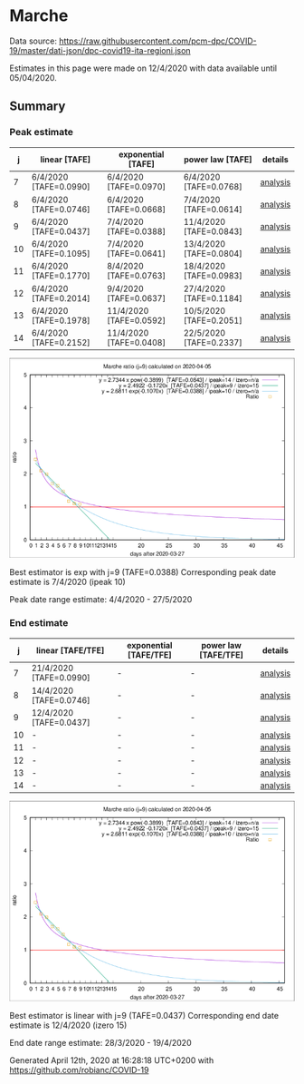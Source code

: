 # Marche


Data source: https://raw.githubusercontent.com/pcm-dpc/COVID-19/master/dati-json/dpc-covid19-ita-regioni.json

Estimates in this page were made on 12/4/2020 with data available until 05/04/2020.


## Summary 

### Peak estimate 
|j|linear [TAFE]|exponential [TAFE]|power law [TAFE]|details|
|---|----|-----------|---------|-------|
|7|6/4/2020 [TAFE=0.0990]|6/4/2020 [TAFE=0.0970]|6/4/2020 [TAFE=0.0768]|[analysis](COVID-19_marche_j7_2020-04-05.md)|
|8|6/4/2020 [TAFE=0.0746]|6/4/2020 [TAFE=0.0668]|7/4/2020 [TAFE=0.0614]|[analysis](COVID-19_marche_j8_2020-04-05.md)|
|9|6/4/2020 [TAFE=0.0437]|7/4/2020 [TAFE=0.0388]|11/4/2020 [TAFE=0.0843]|[analysis](COVID-19_marche_j9_2020-04-05.md)|
|10|6/4/2020 [TAFE=0.1095]|7/4/2020 [TAFE=0.0641]|13/4/2020 [TAFE=0.0804]|[analysis](COVID-19_marche_j10_2020-04-05.md)|
|11|6/4/2020 [TAFE=0.1770]|8/4/2020 [TAFE=0.0763]|18/4/2020 [TAFE=0.0983]|[analysis](COVID-19_marche_j11_2020-04-05.md)|
|12|6/4/2020 [TAFE=0.2014]|9/4/2020 [TAFE=0.0637]|27/4/2020 [TAFE=0.1184]|[analysis](COVID-19_marche_j12_2020-04-05.md)|
|13|6/4/2020 [TAFE=0.1978]|11/4/2020 [TAFE=0.0592]|10/5/2020 [TAFE=0.2051]|[analysis](COVID-19_marche_j13_2020-04-05.md)|
|14|6/4/2020 [TAFE=0.2152]|11/4/2020 [TAFE=0.0408]|22/5/2020 [TAFE=0.2337]|[analysis](COVID-19_marche_j14_2020-04-05.md)|

![best peak estimate](COVID-19_marche_j9_2020-04-05.png)

Best estimator is exp with j=9 (TAFE=0.0388)
Corresponding peak date estimate is 7/4/2020 (ipeak 10)


Peak date range estimate: 4/4/2020 - 27/5/2020

### End estimate 
|j|linear [TAFE/TFE]|exponential [TAFE/TFE]|power law [TAFE/TFE]|details|
|---|----|-----------|---------|-------|
|7|21/4/2020 [TAFE=0.0990]|-|-|[analysis](COVID-19_marche_j7_2020-04-05.md)|
|8|14/4/2020 [TAFE=0.0746]|-|-|[analysis](COVID-19_marche_j8_2020-04-05.md)|
|9|12/4/2020 [TAFE=0.0437]|-|-|[analysis](COVID-19_marche_j9_2020-04-05.md)|
|10|-|-|-|[analysis](COVID-19_marche_j10_2020-04-05.md)|
|11|-|-|-|[analysis](COVID-19_marche_j11_2020-04-05.md)|
|12|-|-|-|[analysis](COVID-19_marche_j12_2020-04-05.md)|
|13|-|-|-|[analysis](COVID-19_marche_j13_2020-04-05.md)|
|14|-|-|-|[analysis](COVID-19_marche_j14_2020-04-05.md)|

![best zero estimate](COVID-19_marche_j9_2020-04-05.png)

Best estimator is linear with j=9 (TAFE=0.0437)
Corresponding end date estimate is 12/4/2020 (izero 15)


End date range estimate: 28/3/2020 - 19/4/2020

Generated April 12th, 2020 at 16:28:18 UTC+0200 with https://github.com/robianc/COVID-19
